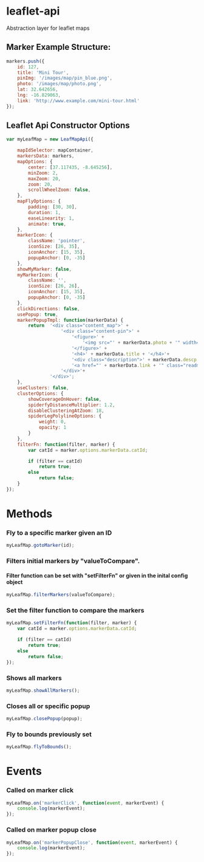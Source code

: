 # leaflet-api
Abstraction layer for leaflet maps


## Marker Example Structure:
```javascript
markers.push({
	id: 127,
	title: 'Mini Tour',
	pinImg: '/images/map/pin_blue.png',
	photo: '/images/map/photo.png',
	lat: 32.642656,
	lng: -16.829063,
	link: 'http://www.example.com/mini-tour.html'
});
```



## Leaflet Api Constructor Options
```javascript
var myLeafMap = new LeafMapApi({

	mapIdSelector: mapContainer,
	markersData: markers,
	mapOptions: {
		center: [37.117435, -8.645256],
		minZoom: 2,
		maxZoom: 20,
		zoom: 20,
		scrollWheelZoom: false,
	},
	mapFlyOptions: {
		padding: [30, 30],
		duration: 1,
		easeLinearity: 1,
		animate: true,
	},
	markerIcon: {
		className: 'pointer',
		iconSize: [26, 35],
		iconAnchor: [15, 35],
		popupAnchor: [0, -35]
	},
	showMyMarker: false,
	myMarkerIcon: {
		className: '',
		iconSize: [26, 26],
		iconAnchor: [15, 35],
		popupAnchor: [0, -35]
	},
	clickDirections: false,
	usePopup: true,
	markerPopupTmpl: function(markerData) {
		return 	'<div class="content_map">' +
					'<div class="content-pin">' +
						'<figure>' +
							'<img src="' + markerData.photo + '" width="296" height="221" />' +
						'</figure>' +
						'<h4>' + markerData.title + '</h4>'+
						'<div class="description">' + markerData.descp + '</div>'+
						'<a href="' + markerData.link + '" class="readmore_whatdo">Ver mais...</a>' +
					'</div>'+
				'</div>';
	},
	useClusters: false,
	clusterOptions: {
		showCoverageOnHover: false,
		spiderfyDistanceMultiplier: 1.2,
		disableClusteringAtZoom: 18,
		spiderLegPolylineOptions: {
			weight: 0,
			opacity: 1
		}
	},
	filterFn: function(filter, marker) {
		var catId = marker.options.markerData.catId;

		if (filter == catId)
			return true;
		else
			return false;
	}
});
```


# Methods

### Fly to a specific marker given an ID
```javascript
myLeafMap.gotoMarker(id);
```

### Filters initial markers by "valueToCompare".
#### Filter function can be set with "setFilterFn" or given in the inital config object
```javascript
myLeafMap.filterMarkers(valueToCompare);
```

### Set the filter function to compare the markers
```javascript
myLeafMap.setFilterFn(function(filter, marker) {
	var catId = marker.options.markerData.catId;

	if (filter == catId)
		return true;
	else
		return false;
});
```

### Shows all markers
```javascript
myLeafMap.showAllMarkers();
```

### Closes all or specific popup
```javascript
myLeafMap.closePopup(popup);
```

### Fly to bounds previously set
```javascript
myLeafMap.flyToBounds();
```


# Events

### Called on marker click
```javascript
myLeafMap.on('markerClick', function(event, markerEvent) {
	console.log(markerEvent);
});
```

### Called on marker popup close
```javascript
myLeafMap.on('markerPopupClose', function(event, markerEvent) {
	console.log(markerEvent);
});
```
